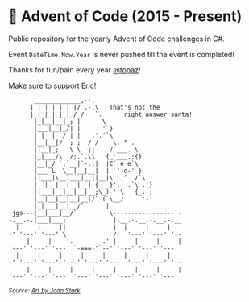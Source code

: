 # 🎄 Advent of Code (2015 - Present)
Public repository for the yearly Advent of Code challenges in C#.

Event `DateTime.Now.Year` is never pushed till the event is completed!

Thanks for fun/pain every year [@topaz](https://github.com/topaz)! 

Make sure to [support](https://adventofcode.com/support) Eric!

```
       _____________,--,
      | | | | | | |/ .-.\   That's not the
      |_|_|_|_|_|_/ /   `.      right answer santa!
       |_|__|__|_; |      \
       |___|__|_/| |     .'`}
       |_|__|__/ | |   .'.'`\
       |__|__|/  ; ;  / /    \.-"-.
       ||__|_;   \ \  ||    /`___. \
       |_|___/\  /;.`,\\   {_'___.;{}
       |__|_/ `;`__|`-.;|  |C` e e`\
       |___`L  \__|__|__|  | `'-o-' }
       ||___|\__)___|__||__|\   ^  /`\
       |__|__|__|__|__|_{___}'.__.`\_.'}
       ||___|__|__|__|__;\_)-'`\   {_.-;
       |__|__|__|__|__|/` (`\__/     '-'
       |_|___|__|__/`      |
-jgs---|__|___|__/`         \-------------------
-.__.-.|___|___;`            |.__.-.__.-.__.-.__
  |     |     ||             |  |     |     |
-' '---' '---' \             /-' '---' '---' '--
     |     |    '.        .' |     |     |     |
'---' '---' '---' `-===-'`--' '---' '---' '---'
  |     |     |     |     |     |     |     |
-' '---' '---' '---' '---' '---' '---' '---' '--
     |     |     |     |     |     |     |     |
'---' '---' '---' '---' '---' '---' '---' '---'
```
<sup>*Source: [Art by Joan Stark](https://www.asciiart.eu/holiday-and-events/christmas/santa-claus)*</sup>

